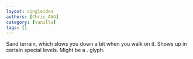 ```yaml
---
layout: singleidea
authors: [Chris_ANG]
category: [vanilla]
tags: []
---
```

Sand terrain, which slows you down a bit when you walk on it. Shows up in certain special levels. Might be a <span class="nhsym clr-yellow">.</span> glyph.
